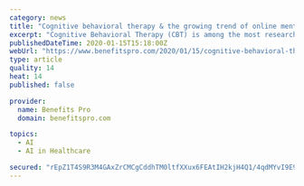 ```yaml
---
category: news
title: "Cognitive behavioral therapy & the growing trend of online mental health programs"
excerpt: "Cognitive Behavioral Therapy (CBT) is among the most researched ... Like many consumer-driven online services, cCBT uses artificial intelligence or AI, and interactive algorithms to approximate ..."
publishedDateTime: 2020-01-15T15:18:00Z
webUrl: "https://www.benefitspro.com/2020/01/15/cognitive-behavioral-therapy-the-growing-trend-of-online-mental-health-programs/"
type: article
quality: 14
heat: 14
published: false

provider:
  name: Benefits Pro
  domain: benefitspro.com

topics:
  - AI
  - AI in Healthcare

secured: "rEpZ1T4S9R3M4GAxZrCMCgCddhTM0ltfXXux6FEAtIH2kjH4Q1/4qdMYvI9E9RM0pATr+FWDlkFMHbuhEbN2vpf2ztTAWFg5wwilINH9PUTwvnfHjFYPPxDLxWmYgM/1xZMAWa38Bwq1iaUkDn7Cbmi29J3SYPysei6aGvx5bRRX0f/83XYfmwmw5PyTQGy5hqx4RAO+oiEwJscLxnFPoo4HH5uOJhRbtZ+/t+/ITCxJnC9Y+BZqNUh/2my108SgXSGzSLQBnvSinndtNSRd+TlUkYtTcIkEFKifXcM0KpEMgGqkvannONr8tEfyvGum;DnJHVqxkmvopws6mb4ozSA=="
---
```



